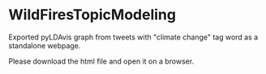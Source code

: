 # WildFiresTopicModeling
Exported pyLDAvis graph from tweets with "climate change" tag word as a standalone webpage. 

Please download the html file and open it on a browser.
